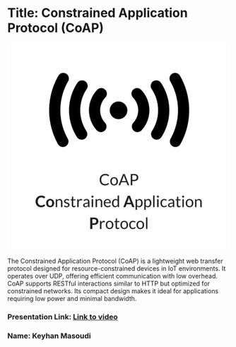 # Title: Constrained Application Protocol (CoAP)
![alt text](CoAP.png)

The Constrained Application Protocol (CoAP) is a lightweight web transfer protocol designed for resource-constrained devices in IoT environments. It operates over UDP, offering efficient communication with low overhead. CoAP supports RESTful interactions similar to HTTP but optimized for constrained networks. Its compact design makes it ideal for applications requiring low power and minimal bandwidth.

### Presentation Link: [Link to video](https://youtu.be/69yygCWtsxo)
### Name: Keyhan Masoudi
